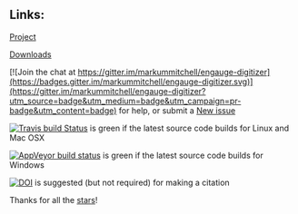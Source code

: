 Links:
------

[Project](http://markummitchell.github.io/engauge-digitizer)

[Downloads](https://github.com/markummitchell/engauge-digitizer/releases/latest)

[![Join the chat at https://gitter.im/markummitchell/engauge-digitizer](https://badges.gitter.im/markummitchell/engauge-digitizer.svg)](https://gitter.im/markummitchell/engauge-digitizer?utm_source=badge&utm_medium=badge&utm_campaign=pr-badge&utm_content=badge) for help, or submit a [New issue](https://github.com/markummitchell/engauge-digitizer/issues)

[![Travis build Status](https://travis-ci.org/markummitchell/engauge-digitizer.svg?branch=master)](https://travis-ci.org/markummitchell/engauge-digitizer) is green if the latest source code builds for Linux and Mac OSX 

[![AppVeyor build status](https://ci.appveyor.com/api/projects/status/1o7p8iu8qxq0p7ri/branch/master?svg=true)](https://ci.appveyor.com/project/markummitchell/engauge-digitizer/branch/master) is green if the latest source code builds for Windows

[![DOI](https://zenodo.org/badge/26443394.svg)](https://zenodo.org/badge/latestdoi/26443394) is suggested (but not required) for making a citation

Thanks for all the [stars](https://github.com/markummitchell/engauge-digitizer/stargazers)!